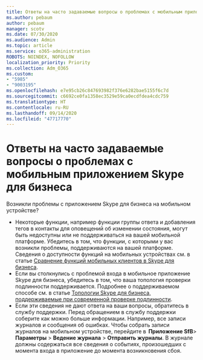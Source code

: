 ```yaml
---
title: Ответы на часто задаваемые вопросы о проблемах с мобильным приложением Skype для бизнеса
ms.author: pebaum
author: pebaum
manager: scotv
ms.date: 07/30/2020
ms.audience: Admin
ms.topic: article
ms.service: o365-administration
ROBOTS: NOINDEX, NOFOLLOW
localization_priority: Priority
ms.collection: Adm_O365
ms.custom:
- "5985"
- "9003195"
ms.openlocfilehash: e7e95cb26c847693982f376e6282bae5155f6c7d
ms.sourcegitcommit: c6692ce0fa1358ec3529e59ca0ecdfdea4cdc759
ms.translationtype: HT
ms.contentlocale: ru-RU
ms.lasthandoff: 09/14/2020
ms.locfileid: "47717770"
---
```

# <a name="answers-to-common-issues-with-skype-for-business-for-mobile"></a>Ответы на часто задаваемые вопросы о проблемах с мобильным приложением Skype для бизнеса

Возникли проблемы с приложением Skype для бизнеса на мобильном устройстве?

- Некоторые функции, например функции группы ответа и добавления тегов в контакты для оповещений об изменении состояния, могут быть недоступны или не поддерживаться на вашей мобильной платформе. Убедитесь в том, что функции, с которыми у вас возникли проблемы, поддерживаются на вашей платформе. Сведения о доступности функций на мобильных устройствах см. в статье [Сравнение функций мобильных клиентов в Skype для бизнеса](https://technet.microsoft.com/library/Dn951412.aspx).
- Если вы столкнулись с проблемой входа в мобильное приложение Skype для бизнеса, убедитесь в том, что ваша топология проверки подлинности поддерживается. Подробнее о поддерживаемом способе см. в статье [Топологии Skype для бизнеса, поддерживаемые при современной проверке подлинности](https://docs.microsoft.com/skypeforbusiness/plan-your-deployment/modern-authentication/topologies-supported).  
- Если эти сведения не дают ответа на ваши вопросы, обратитесь в службу поддержки. Перед обращением в службу поддержки соберите как можно больше информации. Например, все записи журналов и сообщения об ошибках. Чтобы собрать записи журналов на мобильном устройстве, перейдите в  **Приложение SfB**>  **Параметры** >  **Ведение журнала** >  **Отправить журналы**. В журнале должны содержаться все сведения о событиях, произошедших с момента входа в приложение до момента возникновения сбоя.
